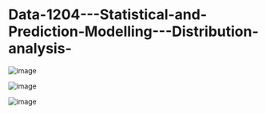 # Data-1204---Statistical-and-Prediction-Modelling---Distribution-analysis-

![image](https://github.com/user-attachments/assets/1f04dd80-877b-4c09-a987-f9b3c691557a)

![image](https://github.com/user-attachments/assets/20dde273-6547-4dbd-9f1e-d5f0916d3f66)

![image](https://github.com/user-attachments/assets/7cf0d85f-6322-4713-8dbe-243e20d5f5b0)

